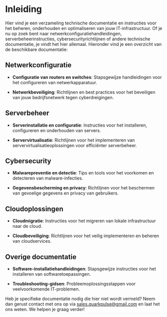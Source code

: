 # Inleiding

Hier vind je een verzameling technische documentatie en instructies voor het beheren, onderhouden en optimaliseren van jouw IT-infrastructuur. Of je nu op zoek bent naar netwerkconfiguratiehandleidingen, serverbeheerinstructies, cybersecurityrichtlijnen of andere technische documentatie, je vindt het hier allemaal. Hieronder vind je een overzicht van de beschikbare documentatie:

## Netwerkconfiguratie

- **Configuratie van routers en switches**: Stapsgewijze handleidingen voor het configureren van netwerkapparatuur.
  
- **Netwerkbeveiliging**: Richtlijnen en best practices voor het beveiligen van jouw bedrijfsnetwerk tegen cyberdreigingen.

## Serverbeheer

- **Serverinstallatie en configuratie**: Instructies voor het installeren, configureren en onderhouden van servers.
  
- **Servervirtualisatie**: Richtlijnen voor het implementeren van servervirtualisatieoplossingen voor efficiënter serverbeheer.

## Cybersecurity

- **Malwarepreventie en detectie**: Tips en tools voor het voorkomen en detecteren van malware-infecties.
  
- **Gegevensbescherming en privacy**: Richtlijnen voor het beschermen van gevoelige gegevens en privacy van gebruikers.

## Cloudoplossingen

- **Cloudmigratie**: Instructies voor het migreren van lokale infrastructuur naar de cloud.
  
- **Cloudbeveiliging**: Richtlijnen voor het veilig implementeren en beheren van cloudservices.

## Overige documentatie

- **Software-installatiehandleidingen**: Stapsgewijze instructies voor het installeren van softwaretoepassingen.
  
- **Troubleshooting-gidsen**: Probleemoplossingsstappen voor veelvoorkomende IT-problemen.

Heb je specifieke documentatie nodig die hier niet wordt vermeld? Neem dan gerust contact met ons op via sales.quarkpulse@gmail.com en laat het ons weten. We helpen je graag verder!
